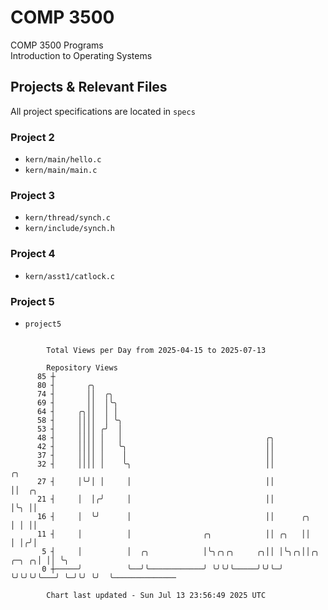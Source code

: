 # COMP 3500
COMP 3500 Programs  
Introduction to Operating Systems  
## Projects & Relevant Files
All project specifications are located in `specs`
### Project 2
- `kern/main/hello.c`
- `kern/main/main.c`
### Project 3
- `kern/thread/synch.c`
- `kern/include/synch.h`
### Project 4
- `kern/asst1/catlock.c`
### Project 5
- `project5`

```

        Total Views per Day from 2025-04-15 to 2025-07-13

        Repository Views
      85 ┼
      80 ┤       ╭╮
      74 ┤       ││  ╭╮
      69 ┤       ││  │╰╮
      64 ┤     ╭╮││  │ │
      58 ┤     ││││  │ ╰╮
      53 ┤     ││││ ╭╯  │
      48 ┤     ││││ │   │                                ╭╮
      42 ┤     ││││ │   ╰╮                               ││
      37 ┤     ││││ │    │                               ││
      32 ┤     ││││ │    ╰╮                              ││                   ╭╮
      27 ┤     │╰╯│ │     │                              ││                   ││  ╭╮
      21 ┤     │  │╭╯     │                              ││                   │╰╮ ││
      16 ┤     │  ╰╯      │                              ││      ╭╮           │ │ ││
      11 ┤     │          │                ╭╮            ││ ╭╮   ││           │ │╭╯│
       5 ┤     │          │  ╭╮            │╰╮╭╮╭╮     ╭╮││ │╰╮╭╮││╭╮   ╭─╮ ╭╮│ ││ ╰╮
       0 ┼─────╯          ╰──╯╰────────────╯ ╰╯╰╯╰─────╯╰╯╰─╯ ╰╯╰╯╰╯╰───╯ ╰─╯╰╯ ╰╯  ╰──────────────

        Chart last updated - Sun Jul 13 23:56:49 2025 UTC
        
```
